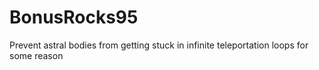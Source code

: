 # BonusRocks95
 Prevent astral bodies from getting stuck in infinite teleportation loops for some reason
